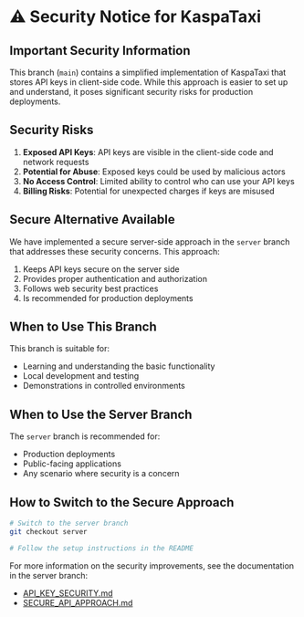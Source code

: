 # ⚠️ Security Notice for KaspaTaxi

## Important Security Information

This branch (`main`) contains a simplified implementation of KaspaTaxi that stores API keys in client-side code. While this approach is easier to set up and understand, it poses significant security risks for production deployments.

## Security Risks

1. **Exposed API Keys**: API keys are visible in the client-side code and network requests
2. **Potential for Abuse**: Exposed keys could be used by malicious actors
3. **No Access Control**: Limited ability to control who can use your API keys
4. **Billing Risks**: Potential for unexpected charges if keys are misused

## Secure Alternative Available

We have implemented a secure server-side approach in the `server` branch that addresses these security concerns. This approach:

1. Keeps API keys secure on the server side
2. Provides proper authentication and authorization
3. Follows web security best practices
4. Is recommended for production deployments

## When to Use This Branch

This branch is suitable for:
- Learning and understanding the basic functionality
- Local development and testing
- Demonstrations in controlled environments

## When to Use the Server Branch

The `server` branch is recommended for:
- Production deployments
- Public-facing applications
- Any scenario where security is a concern

## How to Switch to the Secure Approach

```bash
# Switch to the server branch
git checkout server

# Follow the setup instructions in the README
```

For more information on the security improvements, see the documentation in the server branch:
- [API_KEY_SECURITY.md](https://github.com/yourusername/KaspaTaxi/blob/server/API_KEY_SECURITY.md)
- [SECURE_API_APPROACH.md](https://github.com/yourusername/KaspaTaxi/blob/server/SECURE_API_APPROACH.md)
